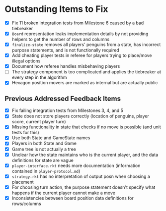 # Outstanding Items to Fix

- [x] Fix 11 broken integration tests from Milestone 6 caused by a bad tiebreaker
- [x] `Board` representation leaks implementation details by not providing helpers to get the number of rows and columns
- [x] `finalize-state` removes all players' penguins from a state, has incorrect purpose statements, and is not functionally required
- [x] Add cheating player tests in referee for players trying to place/move illegal options
- [x] Document how referee handles misbehaving players
- [ ] The strategy component is too complicated and applies the tiebreaker at every step in the algorithm
- [x] Hexagon position movers are marked as internal but are actually public

## Previous Addressed Feedback Items

- [x] Fix failing integration tests from Milestones 3, 4, and 5
- [x] State does not store players correctly (location of penguins, player score, current player turn)
- [x] Missing functionality in state that checks if no move is possible (and unit tests for this)
- [x] Use both State and GameState names
- [x] Players in both State and Game
- [x] Game tree is not actually a tree
- [x] Unclear how the state maintains who is the current player, and the data definitions for state are vague
- [x] `player-interface.rkt` needs more documentation (information contained in `player-protocol.md`)
- [x] `strategy.rkt` has no interpretation of output posn when choosing a placement
- [x] For choosing turn action, the purpose statement doesn't specify what happens if the current player cannot make a move
- [x] Inconsistencies between board position data definitions for rows/columns

